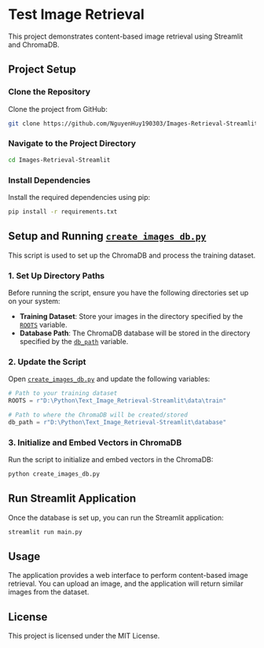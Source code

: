 # Test Image Retrieval

This project demonstrates content-based image retrieval using Streamlit and ChromaDB.

## Project Setup

### Clone the Repository

Clone the project from GitHub:

```bash
git clone https://github.com/NguyenHuy190303/Images-Retrieval-Streamlit
```

### Navigate to the Project Directory

```bash
cd Images-Retrieval-Streamlit
```

### Install Dependencies

Install the required dependencies using pip:

```bash
pip install -r requirements.txt
```

## Setup and Running [`create_images_db.py`](command:_github.copilot.openSymbolFromReferences?%5B%22%22%2C%5B%7B%22uri%22%3A%7B%22scheme%22%3A%22file%22%2C%22authority%22%3A%22%22%2C%22path%22%3A%22%2Fd%3A%2FPython%2FText_Image_Retrieval-Streamlit%2FREADME.md%22%2C%22query%22%3A%22%22%2C%22fragment%22%3A%22%22%7D%2C%22pos%22%3A%7B%22line%22%3A31%2C%22character%22%3A22%7D%7D%5D%2C%2299b6edb5-ccaf-4008-b703-4ec8b400d90e%22%5D "Go to definition")

This script is used to set up the ChromaDB and process the training dataset.

### 1. Set Up Directory Paths

Before running the script, ensure you have the following directories set up on your system:

- **Training Dataset**: Store your images in the directory specified by the [`ROOTS`](command:_github.copilot.openSymbolFromReferences?%5B%22%22%2C%5B%7B%22uri%22%3A%7B%22scheme%22%3A%22file%22%2C%22authority%22%3A%22%22%2C%22path%22%3A%22%2Fd%3A%2FPython%2FText_Image_Retrieval-Streamlit%2FREADME.md%22%2C%22query%22%3A%22%22%2C%22fragment%22%3A%22%22%7D%2C%22pos%22%3A%7B%22line%22%3A39%2C%22character%22%3A77%7D%7D%5D%2C%2299b6edb5-ccaf-4008-b703-4ec8b400d90e%22%5D "Go to definition") variable.
- **Database Path**: The ChromaDB database will be stored in the directory specified by the [`db_path`](command:_github.copilot.openSymbolFromReferences?%5B%22%22%2C%5B%7B%22uri%22%3A%7B%22scheme%22%3A%22file%22%2C%22authority%22%3A%22%22%2C%22path%22%3A%22%2Fd%3A%2FPython%2FText_Image_Retrieval-Streamlit%2Fcomponents%2Finit.py%22%2C%22query%22%3A%22%22%2C%22fragment%22%3A%22%22%7D%2C%22pos%22%3A%7B%22line%22%3A8%2C%22character%22%3A2%7D%7D%2C%7B%22uri%22%3A%7B%22scheme%22%3A%22file%22%2C%22authority%22%3A%22%22%2C%22path%22%3A%22%2Fd%3A%2FPython%2FText_Image_Retrieval-Streamlit%2FREADME.md%22%2C%22query%22%3A%22%22%2C%22fragment%22%3A%22%22%7D%2C%22pos%22%3A%7B%22line%22%3A40%2C%22character%22%3A93%7D%7D%5D%2C%2299b6edb5-ccaf-4008-b703-4ec8b400d90e%22%5D "Go to definition") variable.

### 2. Update the Script

Open [`create_images_db.py`](command:_github.copilot.openSymbolFromReferences?%5B%22%22%2C%5B%7B%22uri%22%3A%7B%22scheme%22%3A%22file%22%2C%22authority%22%3A%22%22%2C%22path%22%3A%22%2Fd%3A%2FPython%2FText_Image_Retrieval-Streamlit%2FREADME.md%22%2C%22query%22%3A%22%22%2C%22fragment%22%3A%22%22%7D%2C%22pos%22%3A%7B%22line%22%3A31%2C%22character%22%3A22%7D%7D%5D%2C%2299b6edb5-ccaf-4008-b703-4ec8b400d90e%22%5D "Go to definition") and update the following variables:

```python
# Path to your training dataset
ROOTS = r"D:\Python\Text_Image_Retrieval-Streamlit\data\train"

# Path to where the ChromaDB will be created/stored
db_path = r"D:\Python\Text_Image_Retrieval-Streamlit\database"
```

### 3. Initialize and Embed Vectors in ChromaDB

Run the script to initialize and embed vectors in the ChromaDB:

```bash
python create_images_db.py
```

## Run Streamlit Application

Once the database is set up, you can run the Streamlit application:

```bash
streamlit run main.py
```

## Usage

The application provides a web interface to perform content-based image retrieval. You can upload an image, and the application will return similar images from the dataset.

## License

This project is licensed under the MIT License.